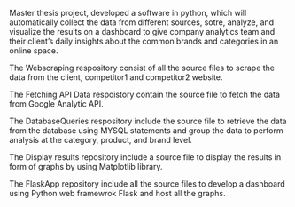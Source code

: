 Master thesis project, developed a software in python, which will automatically collect the data from different sources, sotre, analyze, and visualize the results on a dashboard to give company analytics team and their client’s daily insights about the common brands and categories in an online space.

The Webscraping respository consist of all the source files to scrape the data from the client, competitor1 and competitor2 website.

The Fetching API Data respoistory contain the source file to fetch the data from Google Analytic API.

The DatabaseQueries respository include the source file to retrieve the data from the database using MYSQL statements and group the data to perform analysis at the category, product, and brand level.

The Display results repository include a source file to display the results in form of graphs by using Matplotlib library.

The FlaskApp repository include all the source files to develop a dashboard using Python web framewrok Flask and host all the graphs.
